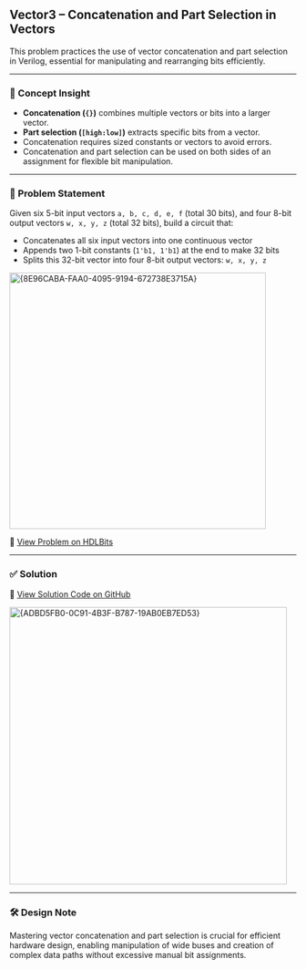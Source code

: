 ## Vector3 – Concatenation and Part Selection in Vectors

This problem practices the use of vector concatenation and part selection in Verilog, essential for manipulating and rearranging bits efficiently.

---

### 🧠 Concept Insight  
- **Concatenation (`{}`)** combines multiple vectors or bits into a larger vector.  
- **Part selection (`[high:low]`)** extracts specific bits from a vector.  
- Concatenation requires sized constants or vectors to avoid errors.  
- Concatenation and part selection can be used on both sides of an assignment for flexible bit manipulation.

---

### 📘 Problem Statement  
Given six 5-bit input vectors `a, b, c, d, e, f` (total 30 bits), and four 8-bit output vectors `w, x, y, z` (total 32 bits), build a circuit that:

- Concatenates all six input vectors into one continuous vector  
- Appends two 1-bit constants (`1'b1, 1'b1`) at the end to make 32 bits  
- Splits this 32-bit vector into four 8-bit output vectors: `w, x, y, z`

<img width="450" alt="{8E96CABA-FAA0-4095-9194-672738E3715A}" src="https://github.com/user-attachments/assets/94ae9827-c99a-4f20-9b4c-ee7e00a7ee25" />

🔗 [View Problem on HDLBits](https://hdlbits.01xz.net/wiki/Vector3)

---

### ✅ Solution  
📄 [View Solution Code on GitHub]([https://github.com/EswarAdithya011/HDLBits/blob/main/Problem%20Sets/2.%20Verilog%20Language/2.1%20Basics/2.1.5%20Vector3/Vector3.v](https://github.com/EswarAdithya011/HDLBits/tree/main/Problem%20Sets/2.%20Verilog%20Language/2.2%20Vectors/2.2.6%20Vector%20concatenation%20operators))

<img width="487" alt="{ADBD5FB0-0C91-4B3F-B787-19AB0EB7ED53}" src="https://github.com/user-attachments/assets/b4b4eba1-14bd-4a24-96b7-a3a8e56fc3c9" />

---

### 🛠 Design Note  
Mastering vector concatenation and part selection is crucial for efficient hardware design, enabling manipulation of wide buses and creation of complex data paths without excessive manual bit assignments.
